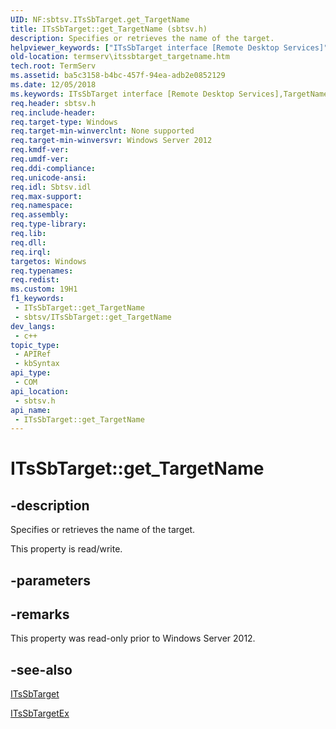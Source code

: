 ```yaml
---
UID: NF:sbtsv.ITsSbTarget.get_TargetName
title: ITsSbTarget::get_TargetName (sbtsv.h)
description: Specifies or retrieves the name of the target.
helpviewer_keywords: ["ITsSbTarget interface [Remote Desktop Services]","TargetName property","ITsSbTarget.TargetName","ITsSbTarget.get_TargetName","ITsSbTarget::TargetName","ITsSbTarget::get_TargetName","ITsSbTarget::put_TargetName","ITsSbTargetEx interface [Remote Desktop Services]","TargetName property","ITsSbTargetEx.TargetName","ITsSbTargetEx::get_TargetName","ITsSbTargetEx::put_TargetName","TargetName property [Remote Desktop Services]","TargetName property [Remote Desktop Services]","ITsSbTarget interface","TargetName property [Remote Desktop Services]","ITsSbTargetEx interface","get_TargetName","sbtsv/ITsSbTarget::TargetName","sbtsv/ITsSbTarget::get_TargetName","sbtsv/ITsSbTarget::put_TargetName","sbtsv/ITsSbTargetEx::TargetName","sbtsv/ITsSbTargetEx::get_TargetName","sbtsv/ITsSbTargetEx::put_TargetName","termserv.itssbtarget_targetname"]
old-location: termserv\itssbtarget_targetname.htm
tech.root: TermServ
ms.assetid: ba5c3158-b4bc-457f-94ea-adb2e0852129
ms.date: 12/05/2018
ms.keywords: ITsSbTarget interface [Remote Desktop Services],TargetName property, ITsSbTarget.TargetName, ITsSbTarget.get_TargetName, ITsSbTarget::TargetName, ITsSbTarget::get_TargetName, ITsSbTarget::put_TargetName, ITsSbTargetEx interface [Remote Desktop Services],TargetName property, ITsSbTargetEx.TargetName, ITsSbTargetEx::get_TargetName, ITsSbTargetEx::put_TargetName, TargetName property [Remote Desktop Services], TargetName property [Remote Desktop Services],ITsSbTarget interface, TargetName property [Remote Desktop Services],ITsSbTargetEx interface, get_TargetName, sbtsv/ITsSbTarget::TargetName, sbtsv/ITsSbTarget::get_TargetName, sbtsv/ITsSbTarget::put_TargetName, sbtsv/ITsSbTargetEx::TargetName, sbtsv/ITsSbTargetEx::get_TargetName, sbtsv/ITsSbTargetEx::put_TargetName, termserv.itssbtarget_targetname
req.header: sbtsv.h
req.include-header: 
req.target-type: Windows
req.target-min-winverclnt: None supported
req.target-min-winversvr: Windows Server 2012
req.kmdf-ver: 
req.umdf-ver: 
req.ddi-compliance: 
req.unicode-ansi: 
req.idl: Sbtsv.idl
req.max-support: 
req.namespace: 
req.assembly: 
req.type-library: 
req.lib: 
req.dll: 
req.irql: 
targetos: Windows
req.typenames: 
req.redist: 
ms.custom: 19H1
f1_keywords:
 - ITsSbTarget::get_TargetName
 - sbtsv/ITsSbTarget::get_TargetName
dev_langs:
 - c++
topic_type:
 - APIRef
 - kbSyntax
api_type:
 - COM
api_location:
 - sbtsv.h
api_name:
 - ITsSbTarget::get_TargetName
---
```


# ITsSbTarget::get_TargetName


## -description

Specifies or retrieves the name of the target.

This property is read/write.

## -parameters

## -remarks

This property was read-only prior to Windows Server 2012.

## -see-also

<a href="/windows/desktop/api/sbtsv/nn-sbtsv-itssbtarget">ITsSbTarget</a>



<a href="/windows/desktop/TermServ/itssbtargetex">ITsSbTargetEx</a>

